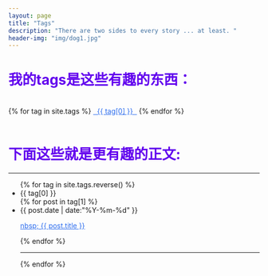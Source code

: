 ```yaml
---
layout: page
title: "Tags"
description: "There are two sides to every story ... at least. "  
header-img: "img/dog1.jpg"  
---
```


<h1 style="color:#6200EE">我的tags是这些有趣的东西：</h1>

<br>

<div id='tag_cloud'>
{% for tag in site.tags %}
<a href="#{{ tag[0] }}" title="{{ tag[0] }}" rel="{{ tag[1].size }}" style="color:#2A6BEE">&nbsp;&nbsp;{{ tag[0] }}&nbsp;&nbsp;</a>
{% endfor %}
</div>

<br>

<h1 style="color:#6200EE">下面这些就是更有趣的正文:</h1>
<HR>

<ul class="listing">
{% for tag in site.tags.reverse() %}
  <li class="listing-seperator" id="{{ tag[0] }}">{{ tag[0] }}</li>
{% for post in tag[1] %}
  <li class="listing-item">
  <time datetime="{{ post.date | date:"%Y-%m-%d" }}">{{ post.date | date:"%Y-%m-%d" }}</time>
  
  <a href="{{ post.url }}" title="{{ post.title }}" style="color:#2A6BEE">nbsp;&nbsp;{{ post.title }}</a>
  </li>
{% endfor %}
<HR>
<!-- <br /> -->
{% endfor %}
</ul>

<script src="/media/js/jquery.tagcloud.js" type="text/javascript" charset="utf-8"></script> 
<script language="javascript">
$.fn.tagcloud.defaults = {
    size: {start: 1, end: 1, unit: 'em'},
      color: {start: '#f8e0e6', end: '#ff3333'}
};

$(function () {
    $('#tag_cloud a').tagcloud();
});
</script>
